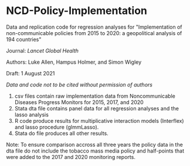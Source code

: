 # NCD-Policy-Implementation
Data and replication code for regression analyses for "Implementation of non-communicable policies from 2015 to 2020: a geopolitical analysis of 194 countries"

Journal: _Lancet Global Health_

Authors: Luke Allen, Hampus Holmer, and Simon Wigley                                                                                                  

Draft: 1 August 2021                                                                                                                                    

*Data and code not to be cited without permission of authors*

1. csv files contain raw implementation data from Noncommunicable Diseases Progress Monitors for 2015, 2017, and 2020
2. Stata dta file contains panel data for all regression analyses and the lasso analysis
3. R code produce results for multiplicative interaction models (Interflex) and lasso procedure (glmmLasso).
4. Stata do file produces all other results.

Note: To ensure comparison accross all three years the policy data in the dta file do not include the tobacco mass media policy and half-points that were added to the 2017 and 2020 monitoring reports.
